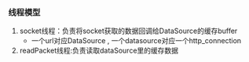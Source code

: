 ### 线程模型

1. socket线程：负责将socket获取的数据回调给DataSource的缓存buffer
   - 一个url对应DataSource , 一个datasource对应一个http_connection
2. readPacket线程:负责读取dataSource里的缓存数据